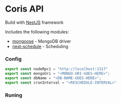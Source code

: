 # Coris API

Build with [NestJS](https://www.npmjs.com/package/@nestjs/core) framework

Includes the following modules:

- [mongoose](https://www.npmjs.com/package/mongoose) - MongoDB driver
- [nest-schedule](https://www.npmjs.com/package/nest-schedule) - Scheduling

### Config

```TypeScript
export const nodeRpc1 = "http://localhost:1317"
export const mongoUri = "<MONGO-URI-GOES-HERE>";
export const dbName = "<DB-NAME-GOES-HERE>";
export const cronInterval = "<RESCHEDULE-INTERVAL>"
```

### Runing 